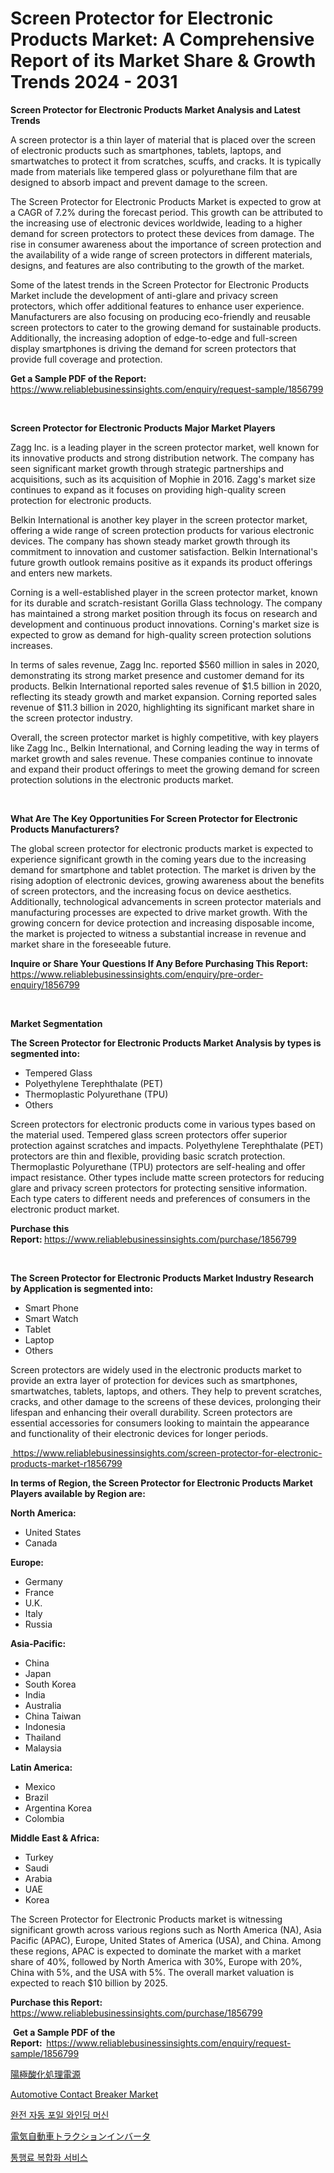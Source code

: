 <p><h1>Screen Protector for Electronic Products Market: A Comprehensive Report of its Market Share & Growth Trends 2024 - 2031</h1></p><p><strong>Screen Protector for Electronic Products Market Analysis and Latest Trends</strong></p>
<p><p>A screen protector is a thin layer of material that is placed over the screen of electronic products such as smartphones, tablets, laptops, and smartwatches to protect it from scratches, scuffs, and cracks. It is typically made from materials like tempered glass or polyurethane film that are designed to absorb impact and prevent damage to the screen.</p><p>The Screen Protector for Electronic Products Market is expected to grow at a CAGR of 7.2% during the forecast period. This growth can be attributed to the increasing use of electronic devices worldwide, leading to a higher demand for screen protectors to protect these devices from damage. The rise in consumer awareness about the importance of screen protection and the availability of a wide range of screen protectors in different materials, designs, and features are also contributing to the growth of the market.</p><p>Some of the latest trends in the Screen Protector for Electronic Products Market include the development of anti-glare and privacy screen protectors, which offer additional features to enhance user experience. Manufacturers are also focusing on producing eco-friendly and reusable screen protectors to cater to the growing demand for sustainable products. Additionally, the increasing adoption of edge-to-edge and full-screen display smartphones is driving the demand for screen protectors that provide full coverage and protection.</p></p>
<p><strong>Get a Sample PDF of the Report:&nbsp;</strong> <a href="https://www.reliablebusinessinsights.com/enquiry/request-sample/1856799">https://www.reliablebusinessinsights.com/enquiry/request-sample/1856799</a></p>
<p>&nbsp;</p>
<p><strong>Screen Protector for Electronic Products Major Market Players</strong></p>
<p><p>Zagg Inc. is a leading player in the screen protector market, well known for its innovative products and strong distribution network. The company has seen significant market growth through strategic partnerships and acquisitions, such as its acquisition of Mophie in 2016. Zagg's market size continues to expand as it focuses on providing high-quality screen protection for electronic products.</p><p>Belkin International is another key player in the screen protector market, offering a wide range of screen protection products for various electronic devices. The company has shown steady market growth through its commitment to innovation and customer satisfaction. Belkin International's future growth outlook remains positive as it expands its product offerings and enters new markets.</p><p>Corning is a well-established player in the screen protector market, known for its durable and scratch-resistant Gorilla Glass technology. The company has maintained a strong market position through its focus on research and development and continuous product innovations. Corning's market size is expected to grow as demand for high-quality screen protection solutions increases.</p><p>In terms of sales revenue, Zagg Inc. reported $560 million in sales in 2020, demonstrating its strong market presence and customer demand for its products. Belkin International reported sales revenue of $1.5 billion in 2020, reflecting its steady growth and market expansion. Corning reported sales revenue of $11.3 billion in 2020, highlighting its significant market share in the screen protector industry.</p><p>Overall, the screen protector market is highly competitive, with key players like Zagg Inc., Belkin International, and Corning leading the way in terms of market growth and sales revenue. These companies continue to innovate and expand their product offerings to meet the growing demand for screen protection solutions in the electronic products market.</p></p>
<p>&nbsp;</p>
<p><strong>What Are The Key Opportunities For Screen Protector for Electronic Products Manufacturers?</strong></p>
<p><p>The global screen protector for electronic products market is expected to experience significant growth in the coming years due to the increasing demand for smartphone and tablet protection. The market is driven by the rising adoption of electronic devices, growing awareness about the benefits of screen protectors, and the increasing focus on device aesthetics. Additionally, technological advancements in screen protector materials and manufacturing processes are expected to drive market growth. With the growing concern for device protection and increasing disposable income, the market is projected to witness a substantial increase in revenue and market share in the foreseeable future.</p></p>
<p><strong>Inquire or Share Your Questions If Any Before Purchasing This Report:</strong> <a href="https://www.reliablebusinessinsights.com/enquiry/pre-order-enquiry/1856799">https://www.reliablebusinessinsights.com/enquiry/pre-order-enquiry/1856799</a></p>
<p>&nbsp;</p>
<p><strong>Market Segmentation</strong></p>
<p><strong>The Screen Protector for Electronic Products Market Analysis by types is segmented into:</strong></p>
<p><ul><li>Tempered Glass</li><li>Polyethylene Terephthalate (PET)</li><li>Thermoplastic Polyurethane (TPU)</li><li>Others</li></ul></p>
<p><p>Screen protectors for electronic products come in various types based on the material used. Tempered glass screen protectors offer superior protection against scratches and impacts. Polyethylene Terephthalate (PET) protectors are thin and flexible, providing basic scratch protection. Thermoplastic Polyurethane (TPU) protectors are self-healing and offer impact resistance. Other types include matte screen protectors for reducing glare and privacy screen protectors for protecting sensitive information. Each type caters to different needs and preferences of consumers in the electronic product market.</p></p>
<p><strong>Purchase this Report:&nbsp;</strong><a href="https://www.reliablebusinessinsights.com/purchase/1856799">https://www.reliablebusinessinsights.com/purchase/1856799</a></p>
<p>&nbsp;</p>
<p><strong>The Screen Protector for Electronic Products Market Industry Research by Application is segmented into:</strong></p>
<p><ul><li>Smart Phone</li><li>Smart Watch</li><li>Tablet</li><li>Laptop</li><li>Others</li></ul></p>
<p><p>Screen protectors are widely used in the electronic products market to provide an extra layer of protection for devices such as smartphones, smartwatches, tablets, laptops, and others. They help to prevent scratches, cracks, and other damage to the screens of these devices, prolonging their lifespan and enhancing their overall durability. Screen protectors are essential accessories for consumers looking to maintain the appearance and functionality of their electronic devices for longer periods.</p></p>
<p><a href="https://www.reliablebusinessinsights.com/screen-protector-for-electronic-products-market-r1856799">&nbsp;https://www.reliablebusinessinsights.com/screen-protector-for-electronic-products-market-r1856799</a></p>
<p><strong>In terms of Region, the Screen Protector for Electronic Products Market Players available by Region are:</strong></p>
<p>
    <p> <strong> North America: </strong>
        <ul>
            <li>United States</li>
            <li>Canada</li>
        </ul>
        </p> 
    <p> <strong> Europe: </strong>
        <ul>
            <li>Germany</li>
            <li>France</li>
            <li>U.K.</li>
            <li>Italy</li>
            <li>Russia</li>
        </ul>
        </p> 
    <p> <strong> Asia-Pacific: </strong>
        <ul>
            <li>China</li>
            <li>Japan</li>
            <li>South Korea</li>
            <li>India</li>
            <li>Australia</li>
            <li>China Taiwan</li>
            <li>Indonesia</li>
            <li>Thailand</li>
            <li>Malaysia</li>
        </ul>
        </p> 
    <p> <strong> Latin America: </strong>
        <ul>
            <li>Mexico</li>
            <li>Brazil</li>
            <li>Argentina Korea</li>
            <li>Colombia</li>
        </ul>
        </p> 
    <p> <strong> Middle East & Africa: </strong>
        <ul>
            <li>Turkey</li>
            <li>Saudi</li>
            <li>Arabia</li>
            <li>UAE</li>
            <li>Korea</li>
        </ul>
    </p>
    </p>
<p><p>The Screen Protector for Electronic Products market is witnessing significant growth across various regions such as North America (NA), Asia Pacific (APAC), Europe, United States of America (USA), and China. Among these regions, APAC is expected to dominate the market with a market share of 40%, followed by North America with 30%, Europe with 20%, China with 5%, and the USA with 5%. The overall market valuation is expected to reach $10 billion by 2025.</p></p>
<p><strong>Purchase this Report: </strong><a href="https://www.reliablebusinessinsights.com/purchase/1856799">https://www.reliablebusinessinsights.com/purchase/1856799</a></p>
<p>&nbsp;<strong>Get a Sample PDF of the Report:&nbsp;&nbsp;</strong><a href="https://www.reliablebusinessinsights.com/enquiry/request-sample/1856799">https://www.reliablebusinessinsights.com/enquiry/request-sample/1856799</a></p>
<p><strong></strong></p>
<p><p><a href="https://github.com/deonnorth8/Market-Research-Report-List-1/blob/main/2123826124360.md">陽極酸化処理電源</a></p><p><a href="https://github.com/joannagoyvaerts/Market-Research-Report-List-3/blob/main/automotive-contact-breaker-market.md">Automotive Contact Breaker Market</a></p><p><a href="https://github.com/khairinauzunul/Market-Research-Report-List-1/blob/main/4574916108745.md">완전 자동 포일 와인딩 머신</a></p><p><a href="https://github.com/LizaHeller2023/Market-Research-Report-List-1/blob/main/9117241124361.md">電気自動車トラクションインバータ</a></p><p><a href="https://github.com/vsn7qpua81q/Market-Research-Report-List-2/blob/main/7211012111721.md">통행료 복합화 서비스</a></p></p>